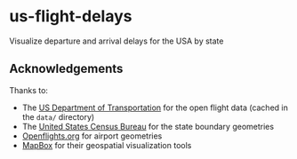 # us-flight-delays

Visualize departure and arrival delays for the USA by state

## Acknowledgements

Thanks to:

- The [US Department of Transportation](https://www.bts.dot.gov/) for the open flight data (cached in the `data/` directory)
- The [United States Census Bureau](https://www.census.gov/geo/maps-data/data/tiger-cart-boundary.html) for the state boundary geometries
- [Openflights.org](https://openflights.org/) for airport geometries
- [MapBox](https://www.mapbox.com/) for their geospatial visualization tools